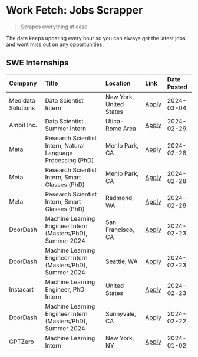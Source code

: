 # Work Fetch: Jobs Scrapper
> Scrapes everything at ease

The data keeps updating every hour so you can always get the latest jobs and wont miss out on any opportunities.

## SWE Internships
<!--START_SECTION:workfetch-->
| Company            | Title                                                        | Location                | Link                                                                                                                                                                                                                                                                     | Date Posted   |
|:-------------------|:-------------------------------------------------------------|:------------------------|:-------------------------------------------------------------------------------------------------------------------------------------------------------------------------------------------------------------------------------------------------------------------------|:--------------|
| Medidata Solutions | Data Scientist Intern                                        | New York, United States | [Apply](https://www.linkedin.com/jobs/view/data-scientist-intern-at-medidata-solutions-3810253704?refId=tmWLN4voT%2Fm1RfRXNemHrQ%3D%3D&trackingId=dioAsvEFA64UrHW7MZIpHw%3D%3D&position=5&pageNum=0&trk=public_jobs_jserp-result_search-card)                            | 2024-03-04    |
| Ambit Inc.         | Data Scientist Summer Intern                                 | Utica-Rome Area         | [Apply](https://www.linkedin.com/jobs/view/data-scientist-summer-intern-at-ambit-inc-3843121918?refId=tmWLN4voT%2Fm1RfRXNemHrQ%3D%3D&trackingId=GHHpk79g0vGNuh6uYZci6g%3D%3D&position=7&pageNum=0&trk=public_jobs_jserp-result_search-card)                              | 2024-02-29    |
| Meta               | Research Scientist Intern, Natural Language Processing (PhD) | Menlo Park, CA          | [Apply](https://www.linkedin.com/jobs/view/research-scientist-intern-natural-language-processing-phd-at-meta-3811306149?refId=tmWLN4voT%2Fm1RfRXNemHrQ%3D%3D&trackingId=2afdaO8T%2FfDDTnHPLbZ60Q%3D%3D&position=10&pageNum=0&trk=public_jobs_jserp-result_search-card)   | 2024-02-28    |
| Meta               | Research Scientist Intern, Smart Glasses (PhD)               | Menlo Park, CA          | [Apply](https://www.linkedin.com/jobs/view/research-scientist-intern-smart-glasses-phd-at-meta-3811308332?refId=tmWLN4voT%2Fm1RfRXNemHrQ%3D%3D&trackingId=gaETO8SQZUMnicWm6wl9vw%3D%3D&position=11&pageNum=0&trk=public_jobs_jserp-result_search-card)                   | 2024-02-28    |
| Meta               | Research Scientist Intern, Smart Glasses (PhD)               | Redmond, WA             | [Apply](https://www.linkedin.com/jobs/view/research-scientist-intern-smart-glasses-phd-at-meta-3811304794?refId=tmWLN4voT%2Fm1RfRXNemHrQ%3D%3D&trackingId=cQHmBt4%2Bq6OQ6bbBdWzffg%3D%3D&position=12&pageNum=0&trk=public_jobs_jserp-result_search-card)                 | 2024-02-28    |
| DoorDash           | Machine Learning Engineer Intern (Masters/PhD), Summer 2024  | San Francisco, CA       | [Apply](https://www.linkedin.com/jobs/view/machine-learning-engineer-intern-masters-phd-summer-2024-at-doordash-3736457737?refId=tmWLN4voT%2Fm1RfRXNemHrQ%3D%3D&trackingId=cestoOzQEcM1Pqq7niIU3Q%3D%3D&position=3&pageNum=0&trk=public_jobs_jserp-result_search-card)   | 2024-02-23    |
| DoorDash           | Machine Learning Engineer Intern (Masters/PhD), Summer 2024  | Seattle, WA             | [Apply](https://www.linkedin.com/jobs/view/machine-learning-engineer-intern-masters-phd-summer-2024-at-doordash-3736455966?refId=tmWLN4voT%2Fm1RfRXNemHrQ%3D%3D&trackingId=GsUigJKIk2sqyzOP3cyIdA%3D%3D&position=4&pageNum=0&trk=public_jobs_jserp-result_search-card)   | 2024-02-23    |
| Instacart          | Machine Learning Engineer, PhD Intern                        | United States           | [Apply](https://www.linkedin.com/jobs/view/machine-learning-engineer-phd-intern-at-instacart-3815634369?refId=tmWLN4voT%2Fm1RfRXNemHrQ%3D%3D&trackingId=MWJfekPb11zrLN%2F1qjwoXg%3D%3D&position=6&pageNum=0&trk=public_jobs_jserp-result_search-card)                    | 2024-02-23    |
| DoorDash           | Machine Learning Engineer Intern (Masters/PhD), Summer 2024  | Sunnyvale, CA           | [Apply](https://www.linkedin.com/jobs/view/machine-learning-engineer-intern-masters-phd-summer-2024-at-doordash-3736454973?refId=tmWLN4voT%2Fm1RfRXNemHrQ%3D%3D&trackingId=ma2r9V%2Fe5UDI7V4hpASP6Q%3D%3D&position=2&pageNum=0&trk=public_jobs_jserp-result_search-card) | 2024-02-22    |
| GPTZero            | Machine Learning Intern                                      | New York, NY            | [Apply](https://www.linkedin.com/jobs/view/machine-learning-intern-at-gptzero-3796844451?refId=tmWLN4voT%2Fm1RfRXNemHrQ%3D%3D&trackingId=WHVW8uokPoLqjDhZ9YwFlw%3D%3D&position=9&pageNum=0&trk=public_jobs_jserp-result_search-card)                                     | 2024-01-02    |
<!--END_SECTION:workfetch-->
